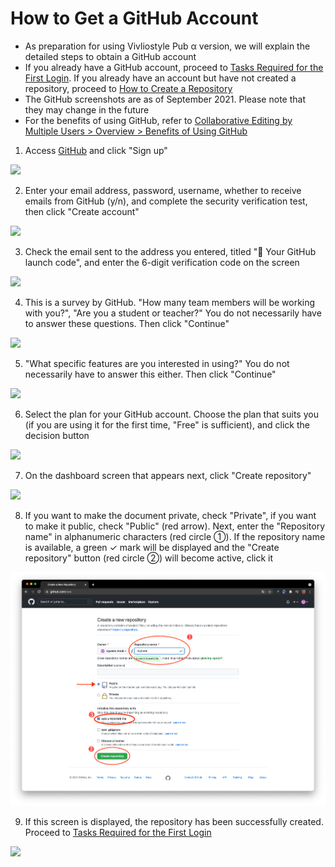 # How to Get a GitHub Account

- As preparation for using Vivliostyle Pub α version, we will explain the detailed steps to obtain a GitHub account
- If you already have a GitHub account, proceed to [Tasks Required for the First Login](/advance-preparation/login.md). If you already have an account but have not created a repository, proceed to [How to Create a Repository](/advance-preparation/how-to-create-a-repository.md)
- The GitHub screenshots are as of September 2021. Please note that they may change in the future
- For the benefits of using GitHub, refer to [Collaborative Editing by Multiple Users > Overview > Benefits of Using GitHub](/multi-user-collaborative-editing/overview.md#benefits-of-using-github)

1. Access [GitHub](https://github.com/) and click "Sign up"

![ ](images/advance-preparation/get-an-account/fig-1.png)

2. Enter your email address, password, username, whether to receive emails from GitHub (y/n), and complete the security verification test, then click "Create account"

![ ](images/advance-preparation/get-an-account/fig-2.png)

3. Check the email sent to the address you entered, titled "🚀 Your GitHub launch code", and enter the 6-digit verification code on the screen

![ ](images/advance-preparation/get-an-account/fig-3.png)

4. This is a survey by GitHub. "How many team members will be working with you?", "Are you a student or teacher?" You do not necessarily have to answer these questions. Then click "Continue"

![ ](images/advance-preparation/get-an-account/fig-4.png)

5. "What specific features are you interested in using?" You do not necessarily have to answer this either. Then click "Continue"

![ ](images/advance-preparation/get-an-account/fig-5.png)

6. Select the plan for your GitHub account. Choose the plan that suits you (if you are using it for the first time, "Free" is sufficient), and click the decision button

![ ](images/advance-preparation/get-an-account/fig-6.png)

7. On the dashboard screen that appears next, click "Create repository"

![ ](images/advance-preparation/get-an-account/fig-7.png)

8. If you want to make the document private, check "Private", if you want to make it public, check "Public" (red arrow). Next, enter the "Repository name" in alphanumeric characters (red circle ①). If the repository name is available, a green ✓ mark will be displayed and the "Create repository" button (red circle ②) will become active, click it

![ ](images/advance-preparation/get-an-account/fig-8.png)

9. If this screen is displayed, the repository has been successfully created. Proceed to [Tasks Required for the First Login](/advance-preparation/login.md)

![ ](images/advance-preparation/get-an-account/fig-9.png)